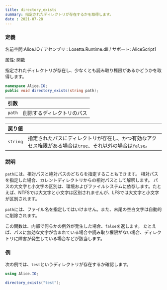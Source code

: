 ```yaml
---
title: directory_exists
summary: 指定されたディレクトリが存在するかを取得します。
date : 2021-07-28
---
```


### 定義
名前空間:Alice.IO / アセンブリ : Losetta.Runtime.dll / サポート: AliceScript1

属性: 関数

指定されたディレクトリが存在し、少なくとも読み取り権限があるかどうかを取得します。

```cs title="AliceScript"
namespace Alice.IO;
public void directory_exists(string path);
```

|引数| |
|-|-|
|`path`|削除するディレクトリのパス|

|戻り値| |
|---|---|
|`string`|指定されたパスにディレクトリが存在し、かつ有効なアクセス権限がある場合は`true`、それ以外の場合は`false`。|
### 説明
`path`には、相対パスと絶対パスのどちらを指定することもできます。
相対パスを指定した場合、カレントディレクトリからの相対パスとして解釈します。
パスの大文字と小文字の区別は、環境およびファイルシステムに依存します。たとえば、NTFSでは大文字と小文字は区別されませんが、LFSでは大文字と小文字が区別されます。

`path`には、ファイル名を指定してはいけません。また、末尾の空白文字は自動的に削除されます。

この関数は、内部で何らかの例外が発生した場合、`false`を返します。
たとえば、パスに無効な文字が含まれている場合や読み取り権限がない場合、ディレクトリに障害が発生している場合などが該当します。
### 例
次の例では、`test`というディレクトリが存在するか確認します。

```cs title="AliceScript"
using Alice.IO;

directory_exists("test");
```